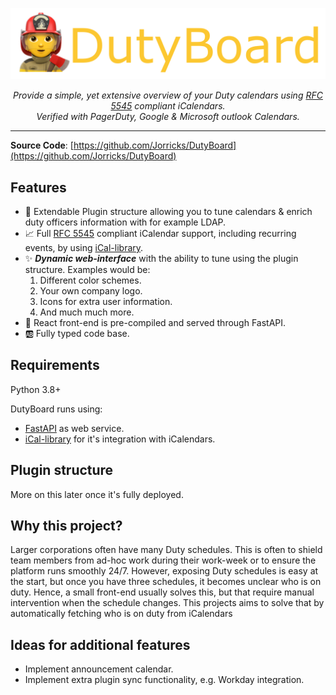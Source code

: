 <p align="center">
  <a href="https://github.com/Jorricks/DutyBoard"><img src="https://github.com/Jorricks/DutyBoard/raw/main/docs/duty_board.drawio.png" alt="DutyBoard" width="600px"></a>
</p>
<p align="center">
    <em>Provide a simple, yet extensive overview of your Duty calendars using <a href="https://www.ietf.org/rfc/rfc5545.txt">RFC 5545</a> compliant iCalendars.<br> Verified with PagerDuty, Google & Microsoft outlook Calendars.</em>
</p>
<p align="center">

[//]: # (<a href="https://pypi.org/project/DutyBoard" target="_blank">)

[//]: # (    <img src="https://img.shields.io/pypi/v/DutyBoard?color=%2334D058&label=pypi%20package" alt="Package version">)

[//]: # (</a>)

[//]: # (<a href="https://pypi.org/project/DutyBoard" target="_blank">)

[//]: # (    <img src="https://img.shields.io/pypi/pyversions/DutyBoard.svg?color=%2334D058" alt="Supported Python versions">)

[//]: # (</a>)
</p>


---

**Source Code**: [https://github.com/Jorricks/DutyBoard](https://github.com/Jorricks/DutyBoard)


## Features
- 🚀 Extendable Plugin structure allowing you to tune calendars & enrich duty officers information with for example LDAP.
- 📈 Full <a href="https://www.ietf.org/rfc/rfc5545.txt">RFC 5545</a> compliant iCalendar support, including recurring events, by using [iCal-library](https://jorricks.github.io/iCal-library/).
- ✨ ***Dynamic web-interface*** with the ability to tune using the plugin structure. Examples would be:
    1. Different color schemes.
    2. Your own company logo.
    3. Icons for extra user information.
    4. And much much more.
- 💪 React front-end is pre-compiled and served through FastAPI.
- 🆎 Fully typed code base.

## Requirements
Python 3.8+

DutyBoard runs using:
- [FastAPI](https://fastapi.tiangolo.com/) as web service.
- [iCal-library](https://jorricks.github.io/iCal-library/) for it's integration with iCalendars.

## Plugin structure
More on this later once it's fully deployed.

## Why this project?
Larger corporations often have many Duty schedules. This is often to shield team members from ad-hoc work during their work-week or to ensure the platform runs smoothly 24/7. However, exposing Duty schedules is easy at the start, but once you have three schedules, it becomes unclear who is on duty. Hence, a small front-end usually solves this, but that require manual intervention when the schedule changes. This projects aims to solve that by automatically fetching who is on duty from iCalendars

## Ideas for additional features
- Implement announcement calendar.
- Implement extra plugin sync functionality, e.g. Workday integration.

